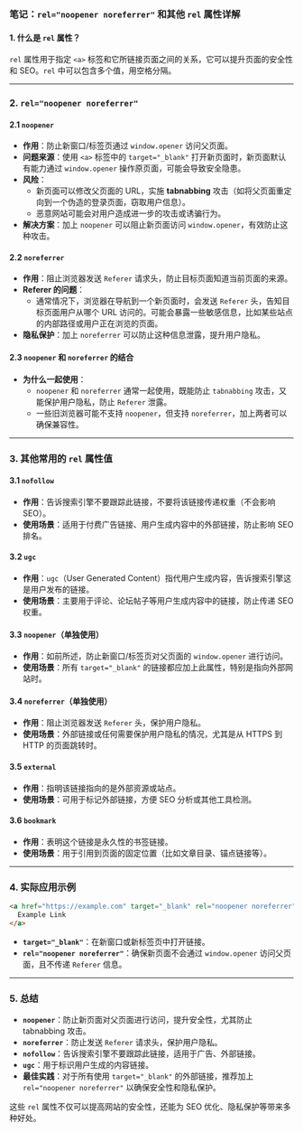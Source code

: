 ### 笔记：`rel="noopener noreferrer"` 和其他 `rel` 属性详解

#### 1. 什么是 `rel` 属性？
`rel` 属性用于指定 `<a>` 标签和它所链接页面之间的关系，它可以提升页面的安全性和 SEO。`rel` 中可以包含多个值，用空格分隔。

---

### 2. `rel="noopener noreferrer"`

#### 2.1 **`noopener`**

- **作用**：防止新窗口/标签页通过 `window.opener` 访问父页面。
- **问题来源**：使用 `<a>` 标签中的 `target="_blank"` 打开新页面时，新页面默认有能力通过 `window.opener` 操作原页面，可能会导致安全隐患。
- **风险**：
  - 新页面可以修改父页面的 URL，实施 **tabnabbing** 攻击（如将父页面重定向到一个伪造的登录页面，窃取用户信息）。
  - 恶意网站可能会对用户造成进一步的攻击或诱骗行为。
- **解决方案**：加上 `noopener` 可以阻止新页面访问 `window.opener`，有效防止这种攻击。

#### 2.2 **`noreferrer`**

- **作用**：阻止浏览器发送 `Referer` 请求头，防止目标页面知道当前页面的来源。
- **Referer 的问题**：
  - 通常情况下，浏览器在导航到一个新页面时，会发送 `Referer` 头，告知目标页面用户从哪个 URL 访问的。可能会暴露一些敏感信息，比如某些站点的内部路径或用户正在浏览的页面。
- **隐私保护**：加上 `noreferrer` 可以防止这种信息泄露，提升用户隐私。

#### 2.3 `noopener` 和 `noreferrer` 的结合
- **为什么一起使用**：
  - `noopener` 和 `noreferrer` 通常一起使用，既能防止 `tabnabbing` 攻击，又能保护用户隐私，防止 `Referer` 泄露。
  - 一些旧浏览器可能不支持 `noopener`，但支持 `noreferrer`，加上两者可以确保兼容性。

---

### 3. 其他常用的 `rel` 属性值

#### 3.1 **`nofollow`**
- **作用**：告诉搜索引擎不要跟踪此链接，不要将该链接传递权重（不会影响 SEO）。
- **使用场景**：适用于付费广告链接、用户生成内容中的外部链接，防止影响 SEO 排名。

#### 3.2 **`ugc`**
- **作用**：`ugc`（User Generated Content）指代用户生成内容，告诉搜索引擎这是用户发布的链接。
- **使用场景**：主要用于评论、论坛帖子等用户生成内容中的链接，防止传递 SEO 权重。

#### 3.3 **`noopener`**（单独使用）
- **作用**：如前所述，防止新窗口/标签页对父页面的 `window.opener` 进行访问。
- **使用场景**：所有 `target="_blank"` 的链接都应加上此属性，特别是指向外部网站时。

#### 3.4 **`noreferrer`**（单独使用）
- **作用**：阻止浏览器发送 `Referer` 头，保护用户隐私。
- **使用场景**：外部链接或任何需要保护用户隐私的情况，尤其是从 HTTPS 到 HTTP 的页面跳转时。

#### 3.5 **`external`**
- **作用**：指明该链接指向的是外部资源或站点。
- **使用场景**：可用于标记外部链接，方便 SEO 分析或其他工具检测。

#### 3.6 **`bookmark`**
- **作用**：表明这个链接是永久性的书签链接。
- **使用场景**：用于引用到页面的固定位置（比如文章目录、锚点链接等）。

---

### 4. 实际应用示例

```html
<a href="https://example.com" target="_blank" rel="noopener noreferrer">
  Example Link
</a>
```

- **`target="_blank"`**：在新窗口或新标签页中打开链接。
- **`rel="noopener noreferrer"`**：确保新页面不会通过 `window.opener` 访问父页面，且不传递 `Referer` 信息。

---

### 5. 总结

- **`noopener`**：防止新页面对父页面进行访问，提升安全性，尤其防止 tabnabbing 攻击。
- **`noreferrer`**：防止发送 `Referer` 请求头，保护用户隐私。
- **`nofollow`**：告诉搜索引擎不要跟踪此链接，适用于广告、外部链接。
- **`ugc`**：用于标识用户生成的内容链接。
- **最佳实践**：对于所有使用 `target="_blank"` 的外部链接，推荐加上 `rel="noopener noreferrer"` 以确保安全性和隐私保护。

这些 `rel` 属性不仅可以提高网站的安全性，还能为 SEO 优化、隐私保护等带来多种好处。